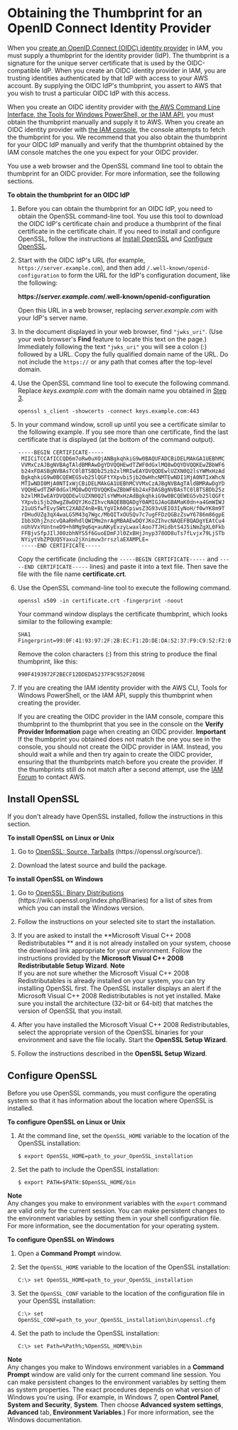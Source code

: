 # Obtaining the Thumbprint for an OpenID Connect Identity Provider<a name="id_roles_providers_create_oidc_verify-thumbprint"></a>

When you [create an OpenID Connect \(OIDC\) identity provider](id_roles_providers_create_oidc.md) in IAM, you must supply a thumbprint for the identity provider \(IdP\)\. The thumbprint is a signature for the unique server certificate that is used by the OIDC\-compatible IdP\. When you create an OIDC identity provider in IAM, you are trusting identities authenticated by that IdP with access to your AWS account\. By supplying the OIDC IdP's thumbprint, you assert to AWS that you wish to trust a particular OIDC IdP with this access\.

When you create an OIDC identity provider with [the AWS Command Line Interface, the Tools for Windows PowerShell, or the IAM API](id_roles_providers_create_oidc.md#manage-oidc-provider-cli), you must obtain the thumbprint manually and supply it to AWS\. When you create an OIDC identity provider with [the IAM console](id_roles_providers_create_oidc.md), the console attempts to fetch the thumbprint for you\. We recommend that you also obtain the thumbprint for your OIDC IdP manually and verify that the thumbprint obtained by the IAM console matches the one you expect for your OIDC provider\. 

You use a web browser and the OpenSSL command line tool to obtain the thumbprint for an OIDC provider\. For more information, see the following sections\. 

**To obtain the thumbprint for an OIDC IdP**

1. Before you can obtain the thumbprint for an OIDC IdP, you need to obtain the OpenSSL command\-line tool\. You use this tool to download the OIDC IdP's certificate chain and produce a thumbprint of the final certificate in the certificate chain\. If you need to install and configure OpenSSL, follow the instructions at [Install OpenSSL](#oidc-install-openssl) and [Configure OpenSSL](#oidc-configure-openssl)\. 

1. Start with the OIDC IdP's URL \(for example, `https://server.example.com`\), and then add `/.well-known/openid-configuration` to form the URL for the IdP's configuration document, like the following: 

   **https://*server\.example\.com*/\.well\-known/openid\-configuration**

   Open this URL in a web browser, replacing *server\.example\.com* with your IdP's server name\. 

1. <a name="thumbstep2"></a>In the document displayed in your web browser, find `"jwks_uri"`\. \(Use your web browser's **Find** feature to locate this text on the page\.\) Immediately following the text `"jwks_uri"` you will see a colon \(:\) followed by a URL\. Copy the fully qualified domain name of the URL\. Do not include the `https://` or any path that comes after the top\-level domain\. 

1. Use the OpenSSL command line tool to execute the following command\. Replace *keys\.example\.com* with the domain name you obtained in [Step 3](#thumbstep2)\.

   ```
   openssl s_client -showcerts -connect keys.example.com:443
   ```

1. In your command window, scroll up until you see a certificate similar to the following example\. If you see more than one certificate, find the last certificate that is displayed \(at the bottom of the command output\)\.

   ```
   -----BEGIN CERTIFICATE-----
    MIICiTCCAfICCQD6m7oRw0uXOjANBgkqhkiG9w0BAQUFADCBiDELMAkGA1UEBhMC
    VVMxCzAJBgNVBAgTAldBMRAwDgYDVQQHEwdTZWF0dGxlMQ8wDQYDVQQKEwZBbWF6
    b24xFDASBgNVBAsTC0lBTSBDb25zb2xlMRIwEAYDVQQDEwlUZXN0Q2lsYWMxHzAd
    BgkqhkiG9w0BCQEWEG5vb25lQGFtYXpvbi5jb20wHhcNMTEwNDI1MjA0NTIxWhcN
    MTIwNDI0MjA0NTIxWjCBiDELMAkGA1UEBhMCVVMxCzAJBgNVBAgTAldBMRAwDgYD
    VQQHEwdTZWF0dGxlMQ8wDQYDVQQKEwZBbWF6b24xFDASBgNVBAsTC0lBTSBDb25z
    b2xlMRIwEAYDVQQDEwlUZXN0Q2lsYWMxHzAdBgkqhkiG9w0BCQEWEG5vb25lQGFt
    YXpvbi5jb20wgZ8wDQYJKoZIhvcNAQEBBQADgY0AMIGJAoGBAMaK0dn+a4GmWIWJ
    21uUSfwfEvySWtC2XADZ4nB+BLYgVIk60CpiwsZ3G93vUEIO3IyNoH/f0wYK8m9T
    rDHudUZg3qX4waLG5M43q7Wgc/MbQITxOUSQv7c7ugFFDzQGBzZswY6786m86gpE
    Ibb3OhjZnzcvQAaRHhdlQWIMm2nrAgMBAAEwDQYJKoZIhvcNAQEFBQADgYEAtCu4
    nUhVVxYUntneD9+h8Mg9q6q+auNKyExzyLwaxlAoo7TJHidbtS4J5iNmZgXL0Fkb
    FFBjvSfpJIlJ00zbhNYS5f6GuoEDmFJl0ZxBHjJnyp378OD8uTs7fLvjx79LjSTb
    NYiytVbZPQUQ5Yaxu2jXnimvw3rrszlaEXAMPLE=
    -----END CERTIFICATE-----
   ```

   Copy the certificate \(including the `-----BEGIN CERTIFICATE-----` and `-----END CERTIFICATE-----` lines\) and paste it into a text file\. Then save the file with the file name **certificate\.crt**\. 

1. Use the OpenSSL command\-line tool to execute the following command\. 

   ```
   openssl x509 -in certificate.crt -fingerprint -noout
   ```

   Your command window displays the certificate thumbprint, which looks similar to the following example:

   ```
   SHA1 Fingerprint=99:0F:41:93:97:2F:2B:EC:F1:2D:DE:DA:52:37:F9:C9:52:F2:0D:9E
   ```

   Remove the colon characters \(:\) from this string to produce the final thumbprint, like this:

   ```
   990F4193972F2BECF12DDEDA5237F9C952F20D9E
   ```

1. If you are creating the IAM identity provider with the AWS CLI, Tools for Windows PowerShell, or the IAM API, supply this thumbprint when creating the provider\. 

   If you are creating the OIDC provider in the IAM console, compare this thumbprint to the thumbprint that you see in the console on the **Verify Provider Information** page when creating an OIDC provider\. 
**Important**  
If the thumbprint you obtained does not match the one you see in the console, you should not create the OIDC provider in IAM\. Instead, you should wait a while and then try again to create the OIDC provider, ensuring that the thumbprints match before you create the provider\. If the thumbprints still do not match after a second attempt, use the [IAM Forum](https://forums.aws.amazon.com/forum.jspa?forumID=76) to contact AWS\.

## Install OpenSSL<a name="oidc-install-openssl"></a>

If you don't already have OpenSSL installed, follow the instructions in this section\.

**To install OpenSSL on Linux or Unix**

1. Go to [OpenSSL: Source, Tarballs](https://openssl.org/source/) \(https://openssl\.org/source/\)\.

1. Download the latest source and build the package\.

**To install OpenSSL on Windows**

1. Go to [OpenSSL: Binary Distributions](https://wiki.openssl.org/index.php/Binaries) \(https://wiki\.openssl\.org/index\.php/Binaries\) for a list of sites from which you can install the Windows version\.

1. Follow the instructions on your selected site to start the installation\.

1. If you are asked to install the **Microsoft Visual C\+\+ 2008 Redistributables ** and it is not already installed on your system, choose the download link appropriate for your environment\. Follow the instructions provided by the **Microsoft Visual C\+\+ 2008 Redistributable Setup Wizard**\.
**Note**  
If you are not sure whether the Microsoft Visual C\+\+ 2008 Redistributables is already installed on your system, you can try installing OpenSSL first\. The OpenSSL installer displays an alert if the Microsoft Visual C\+\+ 2008 Redistributables is not yet installed\. Make sure you install the architecture \(32\-bit or 64\-bit\) that matches the version of OpenSSL that you install\.

1. After you have installed the Microsoft Visual C\+\+ 2008 Redistributables, select the appropriate version of the OpenSSL binaries for your environment and save the file locally\. Start the **OpenSSL Setup Wizard**\.

1. Follow the instructions described in the **OpenSSL Setup Wizard**\.

## Configure OpenSSL<a name="oidc-configure-openssl"></a>

Before you use OpenSSL commands, you must configure the operating system so that it has information about the location where OpenSSL is installed\.

**To configure OpenSSL on Linux or Unix**

1. At the command line, set the `OpenSSL_HOME` variable to the location of the OpenSSL installation:

   ```
   $ export OpenSSL_HOME=path_to_your_OpenSSL_installation
   ```

1. Set the path to include the OpenSSL installation:

   ```
   $ export PATH=$PATH:$OpenSSL_HOME/bin
   ```
**Note**  
Any changes you make to environment variables with the `export` command are valid only for the current session\. You can make persistent changes to the environment variables by setting them in your shell configuration file\. For more information, see the documentation for your operating system\.

**To configure OpenSSL on Windows**

1. Open a **Command Prompt** window\.

1. Set the `OpenSSL_HOME` variable to the location of the OpenSSL installation:

   ```
   C:\> set OpenSSL_HOME=path_to_your_OpenSSL_installation
   ```

1. Set the `OpenSSL_CONF` variable to the location of the configuration file in your OpenSSL installation:

   ```
   C:\> set OpenSSL_CONF=path_to_your_OpenSSL_installation\bin\openssl.cfg
   ```

1. Set the path to include the OpenSSL installation:

   ```
   C:\> set Path=%Path%;%OpenSSL_HOME%\bin
   ```
**Note**  
Any changes you make to Windows environment variables in a **Command Prompt** window are valid only for the current command line session\. You can make persistent changes to the environment variables by setting them as system properties\. The exact procedures depends on what version of Windows you're using\. \(For example, in Windows 7, open **Control Panel**, **System and Security**, **System**\. Then choose **Advanced system settings**, **Advanced** tab, **Environment Variables**\.\) For more information, see the Windows documentation\.